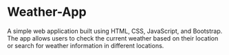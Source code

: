 # Weather-App
A simple web application built using HTML, CSS, JavaScript, and Bootstrap. The app allows users to check the current weather based on their location or search for weather information in different locations.
